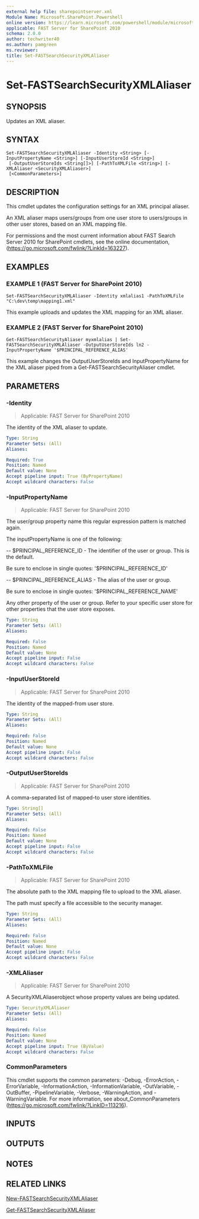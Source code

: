 ```yaml
---
external help file: sharepointserver.xml
Module Name: Microsoft.SharePoint.Powershell
online version: https://learn.microsoft.com/powershell/module/microsoft.sharepoint.powershell/set-fastsearchsecurityxmlaliaser
applicable: FAST Server for SharePoint 2010
schema: 2.0.0
author: techwriter40
ms.author: pamgreen
ms.reviewer:
title: Set-FASTSearchSecurityXMLAliaser
---
```


# Set-FASTSearchSecurityXMLAliaser

## SYNOPSIS
Updates an XML aliaser.

## SYNTAX

```
Set-FASTSearchSecurityXMLAliaser -Identity <String> [-InputPropertyName <String>] [-InputUserStoreId <String>]
 [-OutputUserStoreIds <String[]>] [-PathToXMLFile <String>] [-XMLAliaser <SecurityXMLAliaser>]
 [<CommonParameters>]
```

## DESCRIPTION
This cmdlet updates the configuration settings for an XML principal aliaser.

An XML aliaser maps users/groups from one user store to users/groups in other user stores, based on an XML mapping file.

For permissions and the most current information about FAST Search Server 2010 for SharePoint cmdlets, see the online documentation, (https://go.microsoft.com/fwlink/?LinkId=163227).

## EXAMPLES

### EXAMPLE 1 (FAST Server for SharePoint 2010)
```
Set-FASTSearchSecurityXMLAliaser -Identity xmlalias1 -PathToXMLFile "C:\dev\temp\mapping1.xml"
```

This example uploads and updates the XML mapping for an XML aliaser.

### EXAMPLE 2 (FAST Server for SharePoint 2010)
```
Get-FASTSearchSecurityAliaser myxmlalias | Set-FASTSearchSecurityXMLAliaser -OutputUserStoreIds ln2 -InputPropertyName '$PRINCIPAL_REFERENCE_ALIAS'
```

This example changes the OutputUserStoreIds and InputPropertyName for the XML aliaser piped from a Get-FASTSearchSecurityAliaser cmdlet.

## PARAMETERS

### -Identity

> Applicable: FAST Server for SharePoint 2010

The identity of the XML aliaser to update.

```yaml
Type: String
Parameter Sets: (All)
Aliases:

Required: True
Position: Named
Default value: None
Accept pipeline input: True (ByPropertyName)
Accept wildcard characters: False
```

### -InputPropertyName

> Applicable: FAST Server for SharePoint 2010

The user/group property name this regular expression pattern is matched again.

The inputPropertyName is one of the following:

-- $PRINCIPAL_REFERENCE_ID - The identifier of the user or group. This is the default.

Be sure to enclose in single quotes: '$PRINCIPAL_REFERENCE_ID'

-- $PRINCIPAL_REFERENCE_ALIAS - The alias of the user or group.

Be sure to enclose in single quotes: '$PRINCIPAL_REFERENCE_NAME'

Any other property of the user or group.
Refer to your specific user store for other properties that the user store exposes.

```yaml
Type: String
Parameter Sets: (All)
Aliases:

Required: False
Position: Named
Default value: None
Accept pipeline input: False
Accept wildcard characters: False
```

### -InputUserStoreId

> Applicable: FAST Server for SharePoint 2010

The identity of the mapped-from user store.

```yaml
Type: String
Parameter Sets: (All)
Aliases:

Required: False
Position: Named
Default value: None
Accept pipeline input: False
Accept wildcard characters: False
```

### -OutputUserStoreIds

> Applicable: FAST Server for SharePoint 2010

A comma-separated list of mapped-to user store identities.

```yaml
Type: String[]
Parameter Sets: (All)
Aliases:

Required: False
Position: Named
Default value: None
Accept pipeline input: False
Accept wildcard characters: False
```

### -PathToXMLFile

> Applicable: FAST Server for SharePoint 2010

The absolute path to the XML mapping file to upload to the XML aliaser.

The path must specify a file accessible to the security manager.

```yaml
Type: String
Parameter Sets: (All)
Aliases:

Required: False
Position: Named
Default value: None
Accept pipeline input: False
Accept wildcard characters: False
```

### -XMLAliaser

> Applicable: FAST Server for SharePoint 2010

A SecurityXMLAliaserobject whose property values are being updated.

```yaml
Type: SecurityXMLAliaser
Parameter Sets: (All)
Aliases:

Required: False
Position: Named
Default value: None
Accept pipeline input: True (ByValue)
Accept wildcard characters: False
```

### CommonParameters
This cmdlet supports the common parameters: -Debug, -ErrorAction, -ErrorVariable, -InformationAction, -InformationVariable, -OutVariable, -OutBuffer, -PipelineVariable, -Verbose, -WarningAction, and -WarningVariable. For more information, see about_CommonParameters (https://go.microsoft.com/fwlink/?LinkID=113216).

## INPUTS

## OUTPUTS

## NOTES

## RELATED LINKS

[New-FASTSearchSecurityXMLAliaser](New-FASTSearchSecurityXMLAliaser.md)

[Get-FASTSearchSecurityXMLAliaser](Get-FASTSearchSecurityXMLAliaser.md)
